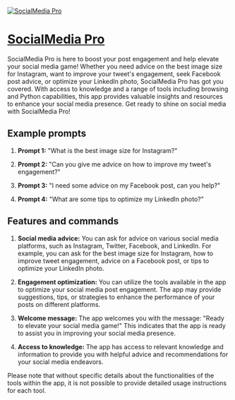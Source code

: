 [![SocialMedia Pro](https://files.oaiusercontent.com/file-gGEhN2iNKEhmtdqaE6N3x91y?se=2123-10-16T21%3A42%3A47Z&sp=r&sv=2021-08-06&sr=b&rscc=max-age%3D31536000%2C%20immutable&rscd=attachment%3B%20filename%3Da9169921-34d4-41e6-ab7a-06b60d330b25.png&sig=BSZw5f8cQZ6SGvOrc%2BHTafr11y7W0LI4CJT4dtHak4A%3D)](https://chat.openai.com/g/g-yPLXZTPsL-socialmedia-pro)

# [SocialMedia Pro](https://chat.openai.com/g/g-yPLXZTPsL-socialmedia-pro)

SocialMedia Pro is here to boost your post engagement and help elevate your social media game! Whether you need advice on the best image size for Instagram, want to improve your tweet's engagement, seek Facebook post advice, or optimize your LinkedIn photo, SocialMedia Pro has got you covered. With access to knowledge and a range of tools including browsing and Python capabilities, this app provides valuable insights and resources to enhance your social media presence. Get ready to shine on social media with SocialMedia Pro!

## Example prompts

1. **Prompt 1:** "What is the best image size for Instagram?"

2. **Prompt 2:** "Can you give me advice on how to improve my tweet's engagement?"

3. **Prompt 3:** "I need some advice on my Facebook post, can you help?"

4. **Prompt 4:** "What are some tips to optimize my LinkedIn photo?"

## Features and commands

1. **Social media advice:** You can ask for advice on various social media platforms, such as Instagram, Twitter, Facebook, and LinkedIn. For example, you can ask for the best image size for Instagram, how to improve tweet engagement, advice on a Facebook post, or tips to optimize your LinkedIn photo.

2. **Engagement optimization:** You can utilize the tools available in the app to optimize your social media post engagement. The app may provide suggestions, tips, or strategies to enhance the performance of your posts on different platforms.

3. **Welcome message:** The app welcomes you with the message: "Ready to elevate your social media game!" This indicates that the app is ready to assist you in improving your social media presence.

4. **Access to knowledge:** The app has access to relevant knowledge and information to provide you with helpful advice and recommendations for your social media endeavors.

Please note that without specific details about the functionalities of the tools within the app, it is not possible to provide detailed usage instructions for each tool.